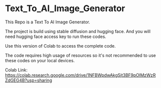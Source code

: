 # Text_To_AI_Image_Generator
This Repo is a Text To AI Image Generator.

The project is build using stable diffusion and hugging face. And you will need hugging face access key to run these codes.

Use this version of Colab to access the complete code.

The code requires high usage of resources so it's not recommended to use these codes on your local devices.

Colab Link:
https://colab.research.google.com/drive/1NFBWpdwAkgSjt3BF9pOlMzWzRZdGEG4B?usp=sharing
